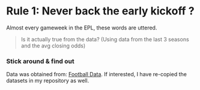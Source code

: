 # Rule 1: Never back the early kickoff ?

Almost every gameweek in the EPL, these words are uttered. 
> Is it actually true from the data? (Using data from the last 3 seasons and the avg closing odds)
### Stick around & find out

Data was obtained from: [Football Data](https://www.football-data.co.uk/englandm.php). 
If interested, I have re-copied the datasets in my repository as well. 
